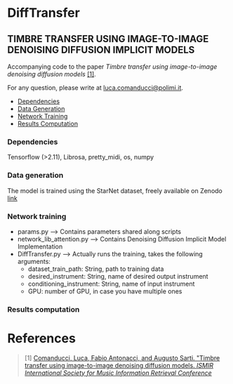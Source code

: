 # DiffTransfer

## TIMBRE TRANSFER USING IMAGE-TO-IMAGE DENOISING DIFFUSION IMPLICIT MODELS


Accompanying code to the paper  _Timbre transfer using image-to-image denoising diffusion models_
[[1]](#references). 

For any question, please write at [luca.comanducci@polimi.it](luca.comanducci@polimi.it).



- [Dependencies](#dependencies)
- [Data Generation](#data-generation)
- [Network Training](#network-training)
- [Results Computation](#results-computation)

### Dependencies
Tensorflow (>2.11), Librosa, pretty_midi, os, numpy
### Data generation
The model is trained using the StarNet dataset, freely available on Zenodo [link](https://zenodo.org/records/6917099)

### Network training
- params.py --> Contains parameters shared along scripts
- network_lib_attention.py --> Contains Denoising Diffusion Implicit Model Implementation
- DiffTransfer.py --> Actually runs the training, takes the following arguments:
  - dataset_train_path: String, path to training data
  - desired_instrument: String, name of desired output instrument
  - conditioning_instrument: String, name of input instrument
  - GPU: number of GPU, in case you have multiple ones

### Results computation



# References
>[1] [Comanducci, Luca, Fabio Antonacci, and Augusto Sarti. "Timbre transfer using image-to-image denoising diffusion models. _ISMIR International Society for Music Information Retrieval Conference_](https://arxiv.org/pdf/2307.04586.pdf)

